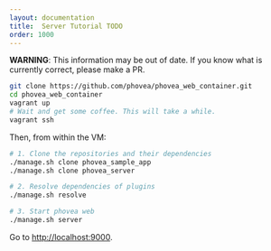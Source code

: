 ```yaml
---
layout: documentation
title:  Server Tutorial TODO
order: 1000
---
```


**WARNING**: This information may be out of date.
If you know what is currently correct, please make a PR.

```bash
git clone https://github.com/phovea/phovea_web_container.git
cd phovea_web_container
vagrant up
# Wait and get some coffee. This will take a while.
vagrant ssh
```

Then, from within the VM:

```bash
# 1. Clone the repositories and their dependencies
./manage.sh clone phovea_sample_app
./manage.sh clone phovea_server

# 2. Resolve dependencies of plugins
./manage.sh resolve

# 3. Start phovea web
./manage.sh server
```

Go to [http://localhost:9000](http://localhost:9000).
